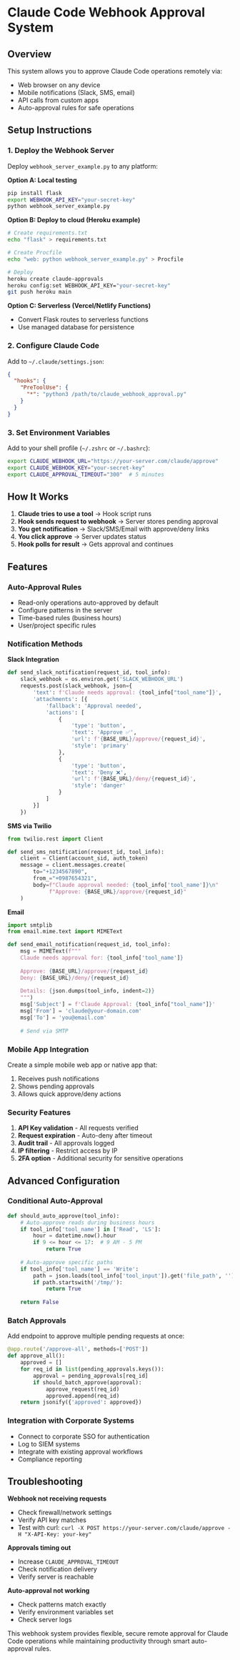 # Claude Code Webhook Approval System

## Overview

This system allows you to approve Claude Code operations remotely via:
- Web browser on any device
- Mobile notifications (Slack, SMS, email)
- API calls from custom apps
- Auto-approval rules for safe operations

## Setup Instructions

### 1. Deploy the Webhook Server

Deploy `webhook_server_example.py` to any platform:

**Option A: Local testing**
```bash
pip install flask
export WEBHOOK_API_KEY="your-secret-key"
python webhook_server_example.py
```

**Option B: Deploy to cloud (Heroku example)**
```bash
# Create requirements.txt
echo "flask" > requirements.txt

# Create Procfile
echo "web: python webhook_server_example.py" > Procfile

# Deploy
heroku create claude-approvals
heroku config:set WEBHOOK_API_KEY="your-secret-key"
git push heroku main
```

**Option C: Serverless (Vercel/Netlify Functions)**
- Convert Flask routes to serverless functions
- Use managed database for persistence

### 2. Configure Claude Code

Add to `~/.claude/settings.json`:
```json
{
  "hooks": {
    "PreToolUse": {
      "*": "python3 /path/to/claude_webhook_approval.py"
    }
  }
}
```

### 3. Set Environment Variables

Add to your shell profile (`~/.zshrc` or `~/.bashrc`):
```bash
export CLAUDE_WEBHOOK_URL="https://your-server.com/claude/approve"
export CLAUDE_WEBHOOK_KEY="your-secret-key"
export CLAUDE_APPROVAL_TIMEOUT="300"  # 5 minutes
```

## How It Works

1. **Claude tries to use a tool** → Hook script runs
2. **Hook sends request to webhook** → Server stores pending approval
3. **You get notification** → Slack/SMS/Email with approve/deny links
4. **You click approve** → Server updates status
5. **Hook polls for result** → Gets approval and continues

## Features

### Auto-Approval Rules
- Read-only operations auto-approved by default
- Configure patterns in the server
- Time-based rules (business hours)
- User/project specific rules

### Notification Methods

**Slack Integration**
```python
def send_slack_notification(request_id, tool_info):
    slack_webhook = os.environ.get('SLACK_WEBHOOK_URL')
    requests.post(slack_webhook, json={
        'text': f'Claude needs approval: {tool_info["tool_name"]}',
        'attachments': [{
            'fallback': 'Approval needed',
            'actions': [
                {
                    'type': 'button',
                    'text': 'Approve ✅',
                    'url': f'{BASE_URL}/approve/{request_id}',
                    'style': 'primary'
                },
                {
                    'type': 'button', 
                    'text': 'Deny ❌',
                    'url': f'{BASE_URL}/deny/{request_id}',
                    'style': 'danger'
                }
            ]
        }]
    })
```

**SMS via Twilio**
```python
from twilio.rest import Client

def send_sms_notification(request_id, tool_info):
    client = Client(account_sid, auth_token)
    message = client.messages.create(
        to="+1234567890",
        from_="+0987654321",
        body=f"Claude approval needed: {tool_info['tool_name']}\n"
             f"Approve: {BASE_URL}/approve/{request_id}"
    )
```

**Email**
```python
import smtplib
from email.mime.text import MIMEText

def send_email_notification(request_id, tool_info):
    msg = MIMEText(f"""
    Claude needs approval for: {tool_info['tool_name']}
    
    Approve: {BASE_URL}/approve/{request_id}
    Deny: {BASE_URL}/deny/{request_id}
    
    Details: {json.dumps(tool_info, indent=2)}
    """)
    msg['Subject'] = f'Claude Approval: {tool_info["tool_name"]}'
    msg['From'] = 'claude@your-domain.com'
    msg['To'] = 'you@email.com'
    
    # Send via SMTP
```

### Mobile App Integration

Create a simple mobile web app or native app that:
1. Receives push notifications
2. Shows pending approvals
3. Allows quick approve/deny actions

### Security Features

1. **API Key validation** - All requests verified
2. **Request expiration** - Auto-deny after timeout
3. **Audit trail** - All approvals logged
4. **IP filtering** - Restrict access by IP
5. **2FA option** - Additional security for sensitive operations

## Advanced Configuration

### Conditional Auto-Approval
```python
def should_auto_approve(tool_info):
    # Auto-approve reads during business hours
    if tool_info['tool_name'] in ['Read', 'LS']:
        hour = datetime.now().hour
        if 9 <= hour <= 17:  # 9 AM - 5 PM
            return True
    
    # Auto-approve specific paths
    if tool_info['tool_name'] == 'Write':
        path = json.loads(tool_info['tool_input']).get('file_path', '')
        if path.startswith('/tmp/'):
            return True
    
    return False
```

### Batch Approvals
Add endpoint to approve multiple pending requests at once:
```python
@app.route('/approve-all', methods=['POST'])
def approve_all():
    approved = []
    for req_id in list(pending_approvals.keys()):
        approval = pending_approvals[req_id]
        if should_batch_approve(approval):
            approve_request(req_id)
            approved.append(req_id)
    return jsonify({'approved': approved})
```

### Integration with Corporate Systems
- Connect to corporate SSO for authentication
- Log to SIEM systems
- Integrate with existing approval workflows
- Compliance reporting

## Troubleshooting

**Webhook not receiving requests**
- Check firewall/network settings
- Verify API key matches
- Test with curl: `curl -X POST https://your-server.com/claude/approve -H "X-API-Key: your-key"`

**Approvals timing out**
- Increase `CLAUDE_APPROVAL_TIMEOUT`
- Check notification delivery
- Verify server is reachable

**Auto-approval not working**
- Check patterns match exactly
- Verify environment variables set
- Check server logs

This webhook system provides flexible, secure remote approval for Claude Code operations while maintaining productivity through smart auto-approval rules.